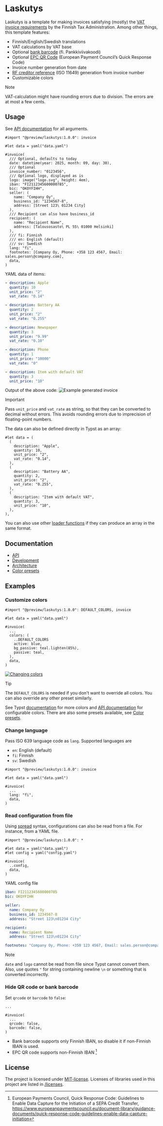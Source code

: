 # Laskutys

Laskutys is a template for making invoices satisfying (mostly) the [VAT invoice requirements](https://www.vero.fi/en/detailed-guidance/guidance/48090/vat-invoice-requirements/) by the Finnish Tax Administration.
Among other things, this template features:

- Finnish/English/Swedish translations
- VAT calculations by VAT base
- Optional [bank barcode](https://www.finanssiala.fi/wp-content/uploads/2021/03/Bank_bar_code_guide.pdf) (fi. Pankkiviivakoodi)
- Optional [EPC QR Code](https://www.finanssiala.fi/wp-content/uploads/2021/03/QR_code_in_credit_transfer_forms.pdf) (European Payment Council’s Quick Response Code)
- Invoice number generation from date
- [RF creditor reference](https://www.finanssiala.fi/wp-content/uploads/2024/04/structure-of-the-rf-creditor-reference-iso-11649.pdf) (ISO 11649) generation from invoice number
- Customizable colors

> [!NOTE]
> VAT-calculation might have rounding errors due to division.
> The errors are at most a few cents.

## Usage

See [API documentation](/docs/api.md) for all arguments.

```typst
#import "@preview/laskutys:1.0.0": invoice

#let data = yaml("data.yaml")

#invoice(
  /// Optional, defaults to today
  date: datetime(year: 2025, month: 09, day: 30),
  /// Optional
  invoice_number: "0123456",
  /// Optional logo, displayed as is
  logo: image("logo.svg", height: 4em),
  iban: "FI2112345600000785",
  bic: "OKOYFIHH",
  seller: (
    name: "Company Oy",
    business_id: "1234567-8",
    address: [Street 123\ 01234 City]
  ),
  /// Recipient can also have business_id
  recipient: (
    name: "Recipient Name",
    address: [Talousosasto\ PL 55\ 01000 Helsinki]
  ),
  /// fi: Finnish
  /// en: English (default)
  /// sv: Swedish
  lang: "fi",
  footnotes: [Company Oy, Phone: +358 123 4567, Email: sales.person\@company.com],
  data,
)
```

YAML data of items:

```yaml
- description: Apple
  quantity: 10
  unit_price: "2"
  vat_rate: "0.14"

- description: Battery AA
  quantity: 2
  unit_price: "2"
  vat_rate: "0.255"

- description: Newspaper
  quantity: 3
  unit_price: "9.99"
  vat_rate: "0.10"

- description: Phone
  quantity: 1
  unit_price: "10000"
  vat_rate: "0"

- description: Item with default VAT
  quantity: 3
  unit_price: "10"
```

Output of the above code:
![Example generated invoice](/docs/images/thumbnail.svg)

> [!IMPORTANT]
> Pass `unit_price` and `vat_rate` as string, so that they can be converted to decimal without errors.
> This avoids rounding errors due to imprecision of floating-point numbers.

The data can also be defined directly in Typst as an array:

```typst
#let data = (
  (
    description: "Apple",
    quantity: 10,
    unit_price: "2",
    vat_rate: "0.14",
  ),
  (
    description: "Battery AA",
    quantity: 2,
    unit_price: "2",
    vat_rate: "0.255",
  ),
  (
    description: "Item with default VAT",
    quantity: 3,
    unit_price: "10",
  ),
),
```

You can also use other [loader functions](https://typst.app/docs/reference/data-loading/) if they can produce an array in the same format.

## Documentation

- [API](/docs/api.md)
- [Development](/docs/development.md)
- [Architecture](/docs/architecture.md)
- [Color presets](/docs/color_presets.md)

## Examples

### Customize colors

```typst
#import "@preview/laskutys:1.0.0": DEFAULT_COLORS, invoice

#let data = yaml("data.yaml")

#invoice(
  ...
  colors: (
    ..DEFAULT_COLORS
    active: blue,
    bg_passive: teal.lighten(85%),
    passive: teal,
  ),
  data,
)
```

[![Changing colors](/docs/images/example_customize_colors.svg)](/examples/customize_colors/main.typ)

> [!TIP]
> The `DEFAULT_COLORS` is needed if you don't want to override all colors.
> You can also override any other preset similarly.

See Typst [documentation](https://typst.app/docs/reference/visualize/color/) for more colors and [API documentation](/docs/api.md)  for configurable colors.
There are also some presets available, see [Color presets](/docs/color_presets.md).

### Change language

Pass ISO 639 language code as `lang`.
Supported languages are

- `en`: English (default)
- `fi`: Finnish
- `sv`: Swedish

```typst
#import "@preview/laskutys:1.0.0": invoice

#let data = yaml("data.yaml")

#invoice(
  ...
  lang: "fi",
  data,
)
```

### Read configuration from file

Using [spread](https://typst.app/docs/reference/foundations/arguments/) syntax, configurations can also be read from a file.
For instance, from a YAML file.

```typst
#import "@preview/laskutys:1.0.0": *

#let data = yaml("data.yaml")
#let config = yaml("config.yaml")

#invoice(
  ..config,
  data,
)
```

YAML config file

```yaml
iban: FI2112345600000785
bic: OKOYFIHH

seller:
  name: Company Oy
  business_id: 1234567-8
  address: "Street 123\n01234 City"

recipient:
  name: Recipient Name
  address: "Street 123\n01234 City"

footnotes: "Company Oy, Phone: +358 123 4567, Email: sales.person@company.com"
```

> [!NOTE]
> `date` and `logo` cannot be read from file since Typst cannot convert them.
> Also, use quotes `"` for string containing newline `\n` or something that is converted incorrectly.

### Hide QR code or bank barcode

Set `qrcode` or `barcode` to `false`:

```typst
...

#invoice(
  ...
  qrcode: false,
  barcode: false,
)
```

- Bank barcode supports only Finnish IBAN, so disable it if non-Finnish IBAN is used.
- EPC QR code supports non-Finnish IBAN [^epc_qr]

## License

The project is licensed under [MIT-license](/LICENSE).
Licenses of libraries used in this project are listed in [/licenses](/licenses/).

[^epc_qr]: European Payments Council, Quick Response Code: Guidelines to Enable Data Capture for the Initiation of a SEPA Credit Transfer, https://www.europeanpaymentscouncil.eu/document-library/guidance-documents/quick-response-code-guidelines-enable-data-capture-initiation
